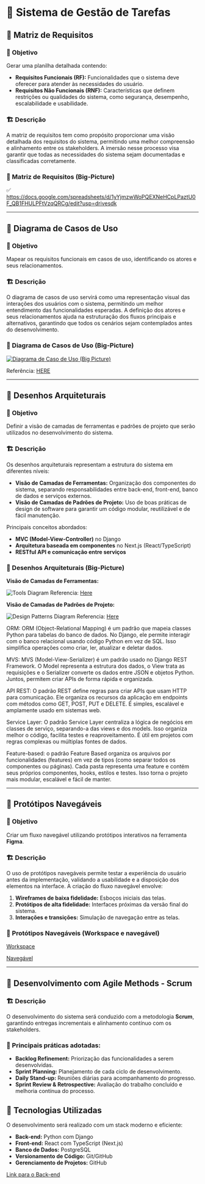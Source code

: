 # 🚀 Sistema de Gestão de Tarefas

## 📌 Matriz de Requisitos
### 🎯  Objetivo
Gerar uma planilha detalhada contendo:
- **Requisitos Funcionais (RF):** Funcionalidades que o sistema deve oferecer para atender às necessidades do usuário.
- **Requisitos Não Funcionais (RNF):** Características que definem restrições ou qualidades do sistema, como segurança, desempenho, escalabilidade e usabilidade.

### 🏗️ Descrição 
A matriz de requisitos tem como propósito proporcionar uma visão detalhada dos requisitos do sistema, permitindo uma melhor compreensão e alinhamento entre os stakeholders. A imersão nesse processo visa garantir que todas as necessidades do sistema sejam documentadas e classificadas corretamente.

### 📜 Matriz de Requisitos (Big-Picture)
✅ https://docs.google.com/spreadsheets/d/1yYjmzwWoPQEXNeHCpLPaztU0F_QB1FHULPFtVzqQRCg/edit?usp=drivesdk

---


## 📌 Diagrama de Casos de Uso
### 🎯 Objetivo
Mapear os requisitos funcionais em casos de uso, identificando os atores e seus relacionamentos.

### 🏗️ Descrição
O diagrama de casos de uso servirá como uma representação visual das interações dos usuários com o sistema, permitindo um melhor entendimento das funcionalidades esperadas. A definição dos atores e seus relacionamentos ajuda na estruturação dos fluxos principais e alternativos, garantindo que todos os cenários sejam contemplados antes do desenvolvimento.

### 📜 Diagrama de Casos de Uso (Big-Picture)
[![Diagrama de Caso de Uso (Big Picture)](https://drive.google.com/thumbnail?id=1sQHxPK_Wj4Ge-EhAupZWP5G2NxJWphkl)](https://drive.google.com/file/d/1sQHxPK_Wj4Ge-EhAupZWP5G2NxJWphkl/view?usp=sharing)

Referência: [HERE](https://drive.google.com/file/d/1G0ASWGfHC9LwzlMKUKj1P6tQT36Ttk-R/view?usp=sharing)


---


## 📌 Desenhos Arquiteturais
### 🎯 Objetivo
Definir a visão de camadas de ferramentas e padrões de projeto que serão utilizados no desenvolvimento do sistema.

### 🏗️ Descrição
Os desenhos arquiteturais representam a estrutura do sistema em diferentes níveis:
- **Visão de Camadas de Ferramentas:** Organização dos componentes do sistema, separando responsabilidades entre back-end, front-end, banco de dados e serviços externos.
- **Visão de Camadas de Padrões de Projeto:** Uso de boas práticas de design de software para garantir um código modular, reutilizável e de fácil manutenção.

Principais conceitos abordados:
- **MVC (Model-View-Controller)** no Django
- **Arquitetura baseada em componentes** no Next.js (React/TypeScript)
- **RESTful API e comunicação entre serviços**

### 📜 Desenhos Arquiteturais (Big-Picture)

**Visão de Camadas de Ferramentas:**

![Tools Diagram](assets/tools-diagram.jpg)
Referencia: [Here](https://drive.google.com/file/d/14MJlVH2kfbPF1Wq-PdXQGgUWIRlJXR1Z/view?usp=sharing)

**Visão de Camadas de Padrões de Projeto:**

![Design Patterns Diagram](assets/design-patterns-diagram.jpg)
Referencia: [Here](https://drive.google.com/file/d/1F_oUw0ZNWFO2L5j2ztnevedhOZMdENYT/view?usp=sharing)

ORM: ORM (Object-Relational Mapping) é um padrão que mapeia classes Python para tabelas do banco de dados. No Django, ele permite interagir com o banco relacional usando código Python em vez de SQL. Isso simplifica operações como criar, ler, atualizar e deletar dados.

MVS: MVS (Model-View-Serializer) é um padrão usado no Django REST Framework. O Model representa a estrutura dos dados, o View trata as requisições e o Serializer converte os dados entre JSON e objetos Python. Juntos, permitem criar APIs de forma rápida e organizada.

API REST: O padrão REST define regras para criar APIs que usam HTTP para comunicação. Ele organiza os recursos da aplicação em endpoints com métodos como GET, POST, PUT e DELETE. É simples, escalável e amplamente usado em sistemas web.

Service Layer: O padrão Service Layer centraliza a lógica de negócios em classes de serviço, separando-a das views e dos models. Isso organiza melhor o código, facilita testes e reaproveitamento. É útil em projetos com regras complexas ou múltiplas fontes de dados.

Feature-based: o padrão Feature Based organiza os arquivos por funcionalidades (features) em vez de tipos (como separar todos os componentes ou páginas). Cada pasta representa uma feature e contém seus próprios componentes, hooks, estilos e testes. Isso torna o projeto mais modular, escalável e fácil de manter.

---


## 📌 Protótipos Navegáveis
### 🎯 Objetivo
Criar um fluxo navegável utilizando protótipos interativos na ferramenta **Figma**.

### 🏗️ Descrição
O uso de protótipos navegáveis permite testar a experiência do usuário antes da implementação, validando a usabilidade e a disposição dos elementos na interface. A criação do fluxo navegável envolve:
1. **Wireframes de baixa fidelidade:** Esboços iniciais das telas.
2. **Protótipos de alta fidelidade:** Interfaces próximas da versão final do sistema.
3. **Interações e transições:** Simulação de navegação entre as telas.

### 📜 Protótipos Navegáveis (Workspace e navegável)
[Workspace](https://www.figma.com/design/Nflh2VV3d03zD9NitOLNxy/Prototipos---tarefas?node-id=2-2&p=f&t=UNsZltgTjY2MN32A-0)

[Navegável](https://www.figma.com/proto/Nflh2VV3d03zD9NitOLNxy/Prototipos-tarefas?node-id=2-2&p=f&t=UNsZltgTjY2MN32A-0&scaling=min-zoom&content-scaling=fixed&page-id=2%3A2&starting-point-node-id=18%3A6&show-proto-sidebar=1)

---


## 📌 Desenvolvimento com Agile Methods - Scrum
### 🏗️ Descrição
O desenvolvimento do sistema será conduzido com a metodologia **Scrum**, garantindo entregas incrementais e alinhamento contínuo com os stakeholders.

### 🔄 Principais práticas adotadas:
- **Backlog Refinement:** Priorização das funcionalidades a serem desenvolvidas.
- **Sprint Planning:** Planejamento de cada ciclo de desenvolvimento.
- **Daily Stand-up:** Reuniões diárias para acompanhamento do progresso.
- **Sprint Review & Retrospective:** Avaliação do trabalho concluído e melhoria contínua do processo.

## 🔧 Tecnologias Utilizadas
O desenvolvimento será realizado com um stack moderno e eficiente:
- **Back-end:** Python com Django
- **Front-end:** React com TypeScript (Next.js)
- **Banco de Dados:** PostgreSQL
- **Versionamento de Código:** Git/GitHub
- **Gerenciamento de Projetos:** GitHub


[Link para o Back-end](https://github.com/peddro1/BackEnd_SISGETASK)
